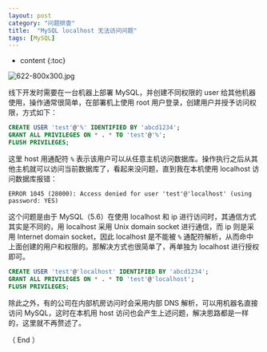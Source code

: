 ```yaml
---
layout: post
category: "问题排查"
title:  "MySQL localhost 无法访问问题"
tags: [MySQL]
---
```


* content
{:toc}

![622-800x300.jpg](https://i.loli.net/2019/07/31/5d412043e82c417014.jpg)

线下开发时需要在一台机器上部署 MySQL，并创建不同权限的 user 给其他机器使用，操作通常很简单，在部署机上使用 root 用户登录，创建用户并授予访问权限，方式如下：
```sql
CREATE USER 'test'@'%' IDENTIFIED BY 'abcd1234';
GRANT ALL PRIVILEGES ON * . * TO 'test'@'%';
FLUSH PRIVILEGES;
```
这里 host 用通配符 `%` 表示该用户可以从任意主机访问数据库。操作执行之后从其他主机就可以访问当前数据库了，看起来没问题，直到我在本机使用 localhost 访问数据库报错：
```
ERROR 1045 (28000): Access denied for user 'test'@'localhost' (using password: YES)
```




这个问题是由于 MySQL（5.6）在使用 localhost 和 ip 进行访问时，其通信方式其实是不同的，用 localhost 采用 Unix domain socket 进行通信，而 ip 则是采用 Internet domain socket，因此 localhost 是不能被 `%` 通配符解析，从而命中上面创建的用户和权限的。那解决方式也很简单了，再单独为 localhost 进行授权即可。
```sql
CREATE USER 'test'@'localhost' IDENTIFIED BY 'abcd1234';
GRANT ALL PRIVILEGES ON * . * TO 'test'@'localhost';
FLUSH PRIVILEGES;
```

除此之外，有的公司在内部机房访问时会采用内部 DNS 解析，可以用机器名直接访问 MySQL，这时在本机用 host 访问也会产生上述问题，解决思路都是一样的，这里就不再赘述了。

（ End ）